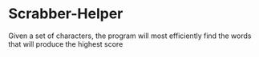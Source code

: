 # Scrabber-Helper
Given a set of characters, the program will most efficiently find the words that will produce the highest score
